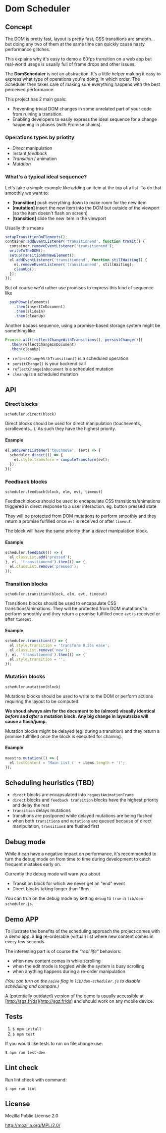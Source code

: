 # Dom Scheduler

## Concept
The DOM is pretty fast, layout is pretty fast, CSS transitions are
smooth... but doing any two of them at the same time can quickly cause
nasty performance glitches.

This explains why it's easy to demo a 60fps transition on a web app but
real-world usage is usually full of frame drops and other issues.

The **DomScheduler** is not an abstraction. It's a little helper making it
easy to express what type of operations you're doing, in which order. The
Scheduler then takes care of making sure everything happens with the
best perceived performance.

This project has 2 main goals:

  - Preventing trivial DOM changes in some unrelated part of your code from
    ruining a transition.
  - Enabling developers to easily express the ideal sequence for a
    change happening in phases (with Promise chains).

### Operations types by priotity
* _Direct_ manipulation
* Instant _feedback_
* _Transition_ / animation
* _Mutation_

### What's a typical ideal sequence?
Let's take a simple example like adding an item at the top of a list. To do
that smoothly we want to:

  - **[transition]** push everything down to make room for the new item
  - **[mutation]** insert the new item into the DOM but outside of the
    viewport (so the item doesn't flash on screen)
  - **[transition]** slide the new item in the viewport

Usually this means

```javascript
setupTransitionOnElements();
container.addEventListener('transitionend', function trWait() {
  container.removeEventListener('transitionend');
  writeToTheDOM();
  setupTransitionOnNewElement();
  el.addEventListener('transitionend', function stillWaiting() {
    el.removeEventListener('transitionend', stillWaiting);
    cleanUp();
  });
});
```

But of course we'd rather use promises to express this kind of sequence
like

```javascript
  pushDown(elements)
    .then(insertInDocument)
    .then(slideIn)
    .then(cleanUp)
```

Another badass sequence, using a promise-based storage system might be
something like

```javascript
Promise.all([reflectChangeWithTransitions(), persistChange()])
  .then(reflectChangeInDocument)
  .then(cleanUp)
```

* `reflectChangeWithTransition()` is a scheduled operation
* `persitChange()` is your backend call
* `reflectChangeInDocument` is a scheduled mutation
* `cleanUp` is a scheduled mutation

## API

### Direct blocks
`scheduler.direct(block)`

Direct blocks should be used for direct manipulation (touchevents,
scrollevents...). As such they have the highest priority.

#### Example
```javascript
el.addEventListener('touchmove', (evt) => {
  scheduler.direct(() => {
    el.style.transform = computeTransform(evt);
  });
});
```

### Feedback blocks
`scheduler.feedback(block, elm, evt, timeout)`

Feedback blocks should be used to encapsulate CSS
transitions/animations triggered in direct response to a user interaction.
eg. button pressed state

They will be protected from DOM mutations to perform smoothly and they
return a promise fulfilled once `evt` is received or after `timeout`.

The block will have the same priority than a _direct_ manipulation block.

#### Example
```javascript
scheduler.feedback(() => {
  el.classList.add('pressed');
}, el, 'transitionend').then(() => {
  el.classList.remove('pressed');
});
```

### Transition blocks
`scheduler.transition(block, elm, evt, timeout)`

Transitions blocks should be used to encapsulate CSS
transitions/animations.
They will be protected from DOM mutations to perform smoothly and they
return a promise fulfilled once `evt` is received or after `timeout`.

#### Example
```javascript
scheduler.transition(() => {
  el.style.transition = 'transform 0.25s ease';
  el.classList.remove('new');
}, el, 'transitionend').then(() => {
  el.style.transition = '';
});
```


### Mutation blocks
`scheduler.mutation(block)`

Mutations blocks should be used to write to the DOM or perform actions
requiring the layout to be computed.

**We shoud always aim for the document to be (almost) visually identical
_before_ and _after_ a mutation block.
Any big change in layout/size will cause a flash/jump.**

Mutation blocks might be delayed (eg. during a transition) and they
return a promise fullfilled once the block is executed for chaining.

#### Example
```javascript
maestro.mutation(() => {
  el.textContent = 'Main List (' + items.length + ')';
});
```

## Scheduling heuristics (TBD)
  - `direct` blocks are encapsulated into `requestAnimationFrame`
  - `direct` blocks and `feedback transition` blocks have the highest
    priority and delay the rest
  - `transition` delays mutations
  - transitions are postponed while delayed mutations are being flushed
  - when both `transition`s and `mutation`s are queued because of direct
    manipulation, `transition`s are flushed first

## Debug mode
While it can have a negative impact on performance, it's recommended to
turn the debug mode on from time to time during development to catch
frequent mistakes early on.

Currently the debug mode will warn you about

* Transition block for which we never get an "end" event
* Direct blocks taking longer than 16ms

You can trun on the debug mode by setting `debug` to `true` in
`lib/dom-scheduler.js`.

## Demo APP
To illustrate the benefits of the scheduling approach the project comes
with a demo app: a **big** re-orderable (virtual) list where new content comes
in every few seconds.

The interesting part is of course the _"real life"_ behaviors:
  - when new content comes in while scrolling
  - when the edit mode is toggled while the system is busy scrolling
  - when anything happens during a re-order manipulation

_(You can turn on the `naive` flag in `lib/dom-scheduler.js` to disable
scheduling and compare.)_

A (potentially outdated) version of the demo is usually accessible at
[http://sgz.fr/ds](http://sgz.fr/ds) and should work on any mobile
device.

## Tests

1. `$ npm install`
2. `$ npm test`

If you would like tests to run on file change use:

`$ npm run test-dev`

## Lint check

Run lint check with command:

`$ npm run lint`

## License

Mozilla Public License 2.0

http://mozilla.org/MPL/2.0/
